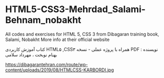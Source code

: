 # HTML5-CSS3-Mehrdad_Salami-Behnam_nobakht

All codes and exercises for HTML 5, CSS 3 from Dibagaran training book, Salami, Nobakht
More info at their official website

کتاب آموزش کاربردی HTML۵ ,CSS۳
همراه با پروژه عملی - نسخه PDF
نویسنده : بهنام نوبخت ، مهرداد سلامی

https://dibagarantehran.com/route/wp-content/uploads/2019/08/HTMLCSS-KARBORDI.jpg


